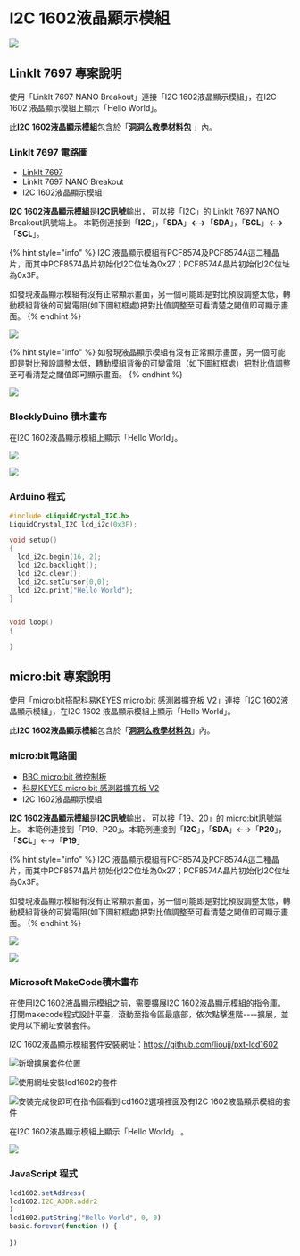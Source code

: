 # I2C 1602液晶顯示模組

![](../../.gitbook/assets/linkit7697_i2c1602_00.png)

## LinkIt 7697 專案說明

使用「LinkIt 7697 NANO Breakout」連接「I2C 1602液晶顯示模組」，在I2C 1602 液晶顯示模組上顯示「Hello World」。

此**I2C 1602液晶顯示模組**包含於「[**洞洞么教學材料包**](https://www.robotkingdom.com.tw/product/rk-education-kit-001/) 」內。

### LinkIt 7697 電路圖

* [LinkIt 7697](https://www.robotkingdom.com.tw/product/linkit-7697/)
* LinkIt 7697 NANO Breakout
* I2C 1602液晶顯示模組

**I2C 1602液晶顯示模組**是**I2C訊號**輸出， 可以接「I2C」的 LinkIt 7697 NANO Breakout訊號端上。 本範例連接到「**I2C**」，「**SDA**」**←→**「**SDA**」，「**SCL**」**←→**「**SCL**」。

{% hint style="info" %}
I2C 液晶顯示模組有PCF8574及PCF8574A這二種晶片，而其中PCF8574晶片初始化I2C位址為0x27；PCF8574A晶片初始化I2C位址為0x3F。

如發現液晶顯示模組有沒有正常顯示畫面，另一個可能即是對比預設調整太低，轉動模組背後的可變電阻\(如下圖紅框處\)把對比值調整至可看清楚之閥值即可顯示畫面。
{% endhint %}

![](../../.gitbook/assets/linkit7697_i2c1602_01.png)

{% hint style="info" %}
如發現液晶顯示模組有沒有正常顯示畫面，另一個可能即是對比預設調整太低，轉動模組背後的可變電阻（如下圖紅框處）把對比值調整至可看清楚之閾值即可顯示畫面。
{% endhint %}

![](../../.gitbook/assets/lcd-bei-mian.jpg)

### BlocklyDuino 積木畫布

在I2C 1602液晶顯示模組上顯示「Hello World」。

![](../../.gitbook/assets/linkit7697_i2c1602_02.png)

![](../../.gitbook/assets/linkit7697_i2c1602_03.jpg)

### Arduino 程式

```c
#include <LiquidCrystal_I2C.h>
LiquidCrystal_I2C lcd_i2c(0x3F);

void setup()
{
  lcd_i2c.begin(16, 2);
  lcd_i2c.backlight();
  lcd_i2c.clear();
  lcd_i2c.setCursor(0,0);
  lcd_i2c.print("Hello World");
}


void loop()
{

}
```

## micro:bit 專案說明

使用「micro:bit搭配科易KEYES micro:bit 感測器擴充板 V2」連接「I2C 1602液晶顯示模組」，在I2C 1602 液晶顯示模組上顯示「Hello World」。

此**I2C 1602液晶顯示模組**包含於「[**洞洞么教學材料包**](https://www.robotkingdom.com.tw/product/rk-education-kit-001/)」內。

### micro:bit電路圖

* [BBC micro:bit 微控制板  ](https://www.robotkingdom.com.tw/product/bbc-microbit-1/)
* [科易KEYES micro:bit 感測器擴充板 V2  ](https://www.robotkingdom.com.tw/product/keyes-microbit-sensor-breakout-v2/)
* I2C 1602液晶顯示模組

**I2C 1602液晶顯示模組**是**I2C訊號**輸出， 可以接「19、20」的 micro:bit訊號端上。 本範例連接到「P19、P20」。本範例連接到「**I2C**」，「**SDA**」←→「**P20**」，「**SCL**」←→「**P19**」

{% hint style="info" %}
I2C 液晶顯示模組有PCF8574及PCF8574A這二種晶片，而其中PCF8574晶片初始化I2C位址為0x27；PCF8574A晶片初始化I2C位址為0x3F。

如發現液晶顯示模組有沒有正常顯示畫面，另一個可能即是對比預設調整太低，轉動模組背後的可變電阻\(如下圖紅框處\)把對比值調整至可看清楚之閥值即可顯示畫面。
{% endhint %}

![](../../.gitbook/assets/01%20%286%29.JPG)

![](../../.gitbook/assets/lcd-bei-mian.jpg)

### Microsoft MakeCode積木畫布

在使用I2C 1602液晶顯示模組之前，需要擴展I2C 1602液晶顯示模組的指令庫。打開makecode程式設計平臺，滾動至指令區最底部，依次點擊進階----擴展，並使用以下網址安裝套件。

I2C 1602液晶顯示模組套件安裝網址：[https://github.com/lioujj/pxt-lcd1602](https://github.com/lioujj/pxt-lcd1602)

![&#x65B0;&#x589E;&#x64F4;&#x5C55;&#x5957;&#x4EF6;&#x4F4D;&#x7F6E;](../../.gitbook/assets/02%20%283%29.jpg)

![&#x4F7F;&#x7528;&#x7DB2;&#x5740;&#x5B89;&#x88DD;lcd1602&#x7684;&#x5957;&#x4EF6;](../../.gitbook/assets/03%20%281%29.jpg)

![&#x5B89;&#x88DD;&#x5B8C;&#x6210;&#x5F8C;&#x5373;&#x53EF;&#x5728;&#x6307;&#x4EE4;&#x5340;&#x770B;&#x5230;lcd1602&#x9078;&#x9805;&#x88E1;&#x9762;&#x53CA;&#x6709;I2C 1602&#x6DB2;&#x6676;&#x986F;&#x793A;&#x6A21;&#x7D44;&#x7684;&#x5957;&#x4EF6;](../../.gitbook/assets/04.jpg)

在I2C 1602液晶顯示模組上顯示「Hello World」 。

![](../../.gitbook/assets/05%20%281%29.JPG)

### JavaScript 程式

```javascript
lcd1602.setAddress(
lcd1602.I2C_ADDR.addr2
)
lcd1602.putString("Hello World", 0, 0)
basic.forever(function () {
    
})
```

